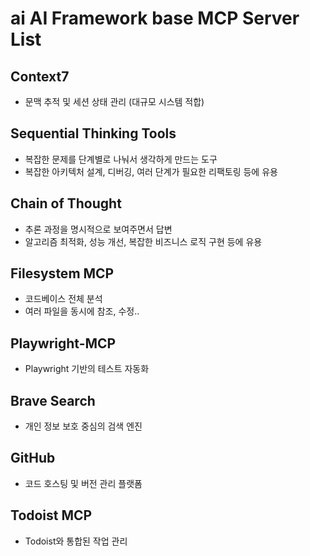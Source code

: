 # ai AI Framework base MCP Server List

## Context7

- 문맥 추적 및 세션 상태 관리 (대규모 시스템 적합)

## Sequential Thinking Tools

- 복잡한 문제를 단계별로 나눠서 생각하게 만드는 도구
- 복잡한 아키텍처 설계, 디버깅, 여러 단계가 필요한 리팩토링 등에 유용

## Chain of Thought

- 추론 과정을 명시적으로 보여주면서 답변
- 알고리즘 최적화, 성능 개선, 복잡한 비즈니스 로직 구현 등에 유용

## Filesystem MCP

- 코드베이스 전체 분석
- 여러 파일을 동시에 참조, 수정..

## Playwright-MCP

- Playwright 기반의 테스트 자동화

## Brave Search

- 개인 정보 보호 중심의 검색 엔진

## GitHub

- 코드 호스팅 및 버전 관리 플랫폼

## Todoist MCP

- Todoist와 통합된 작업 관리
